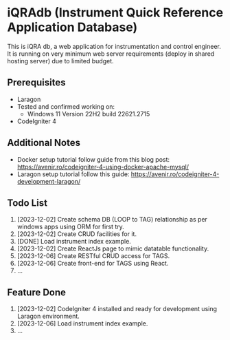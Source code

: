 # iQRAdb (Instrument Quick Reference Application Database)
This is iQRA db, a web application for instrumentation and control engineer. It is running on very minimum web server requirements (deploy in shared hosting server) due to limited budget.  

## Prerequisites
 - Laragon
 - Tested and confirmed working on:	 
	 - Windows 11 Version 22H2 build 22621.2715
 - CodeIgniter 4

## Additional Notes
- Docker setup tutorial follow guide from this blog post: https://avenir.ro/codeigniter-4-using-docker-apache-mysql/
- Laragon setup tutorial follow this guide: https://avenir.ro/codeigniter-4-development-laragon/

## Todo List
1. [2023-12-02] Create schema DB (LOOP to TAG) relationship as per windows apps using ORM for first try. 
1. [2023-12-02] Create CRUD facilities for it.
1. [DONE] Load instrument index example.
1. [2023-12-02] Create ReactJs page to mimic datatable functionality.
1. [2023-12-06] Create RESTful CRUD access for TAGS.
1. [2023-12-06] Create front-end for TAGS using React.
1. ...

## Feature Done
1. [2023-12-02] CodeIgniter 4 installed and ready for development using Laragon environment. 
1. [2023-12-06] Load instrument index example.
1. ...
